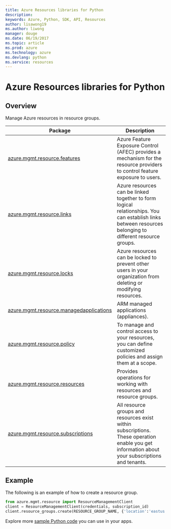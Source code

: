 ```yaml
---
title: Azure Resources libraries for Python
description: 
keywords: Azure, Python, SDK, API, Resources
author: lisawong19
ms.author: liwong
manager: douge
ms.date: 06/19/2017
ms.topic: article
ms.prod: azure
ms.technology: azure
ms.devlang: python
ms.service: resources
---
```

# Azure Resources libraries for Python 

## Overview 
Manage Azure resources in resource groups.

| Package  |  Description |
|---|---|
|[azure.mgmt.resource.features][1]|Azure Feature Exposure Control (AFEC) provides a mechanism for the resource providers to control feature exposure to users.|
|[azure.mgmt.resource.links][2]|Azure resources can be linked together to form logical relationships. You can establish links between resources belonging to different resource groups.|
|[azure.mgmt.resource.locks][3]|Azure resources can be locked to prevent other users in your organization from deleting or modifying resources.|
|[azure.mgmt.resource.managedapplications][4]|ARM managed applications (appliances).|
|[azure.mgmt.resource.policy][5]|To manage and control access to your resources, you can define customized policies and assign them at a scope.|
|[azure.mgmt.resource.resources][6]| Provides operations for working with resources and resource groups.|
|[azure.mgmt.resource.subscriptions][7]|All resource groups and resources exist within subscriptions. These operation enable you get information about your subscriptions and tenants.|

[1]: /python/api/azure.mgmt.resource.features
[2]: /python/api/azure.mgmt.resource.links
[3]: /python/api/azure.mgmt.resource.locks
[4]: /python/api/azure.mgmt.resource.managedapplications
[5]: /python/api/azure.mgmt.resource.policy
[6]: /python/api/azure.mgmt.resource.resources
[7]: /python/api/azure.mgmt.resource.subscriptions

## Example
The following is an example of how to create a resource group. 

```python
from azure.mgmt.resource import ResourceManagementClient
client = ResourceManagementClient(credentials, subscription_id)
client.resource_groups.create(RESOURCE_GROUP_NAME, {'location':'eastus'})
```

Explore more [sample Python code](https://azure.microsoft.com/resources/samples/?platform=python) you can use in your apps. 